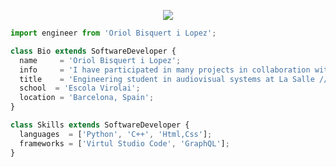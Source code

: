 <p align="center">
  <img src="https://github.com/thompsonemerson/thompsonemerson/raw/master/cover-thompson.png" />
</p>

```js
import engineer from 'Oriol Bisquert i Lopez';

class Bio extends SoftwareDeveloper {
  name     = 'Oriol Bisquert i Lopez';
  info     = 'I have participated in many projects in collaboration with @mit and CIC';
  title    = 'Engineering student in audiovisual systems at La Salle // MIT BCNSquad Member';
  school  = 'Escola Virolai';
  location = 'Barcelona, Spain';
}

class Skills extends SoftwareDeveloper {
  languages  = ['Python', 'C++', 'Html,Css'];
  frameworks = ['Virtul Studio Code', 'GraphQL'];
}
```


